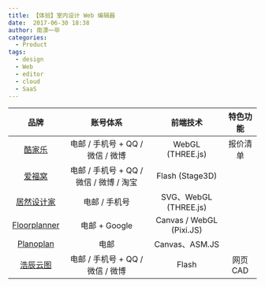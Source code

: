 ```yaml
---
title: 【体验】室内设计 Web 编辑器
date:  2017-06-30 18:38
author: 南漂一卒
categories:
  - Product
tags:
  - design
  - Web
  - editor
  - cloud
  - SaaS
---
```



| 品牌                                          | 账号体系                               | 前端技术                  | 特色功能 |
|:--------------------------------------------:|:--------------------------------------:|:------------------------:|:-------:|
| [酷家乐](https://www.kujiale.com/)            | 电邮 / 手机号 + QQ / 微信 / 微博        | WebGL (THREE.js)         | 报价清单 |
| [爱福窝](http://www.fuwo.com/)                | 电邮 / 手机号 + QQ / 微信 / 微博 / 淘宝 | Flash (Stage3D)          |          |
| [居然设计家](http://www.shejijia.com/)        | 电邮 / 手机号                          | SVG、WebGL (THREE.js)     |          |
| [Floorplanner](https://zh.floorplanner.com/) | 电邮 + Google                          | Canvas / WebGL (Pixi.JS) |          |
| [Planoplan](https://planoplan.com/cn/)       | 电邮                                   | Canvas、ASM.JS           |          |
| [浩辰云图](http://yun.gstarcad.com/)          | 电邮 / 手机号 + QQ / 微信 / 微博        | Flash                    | 网页 CAD |
